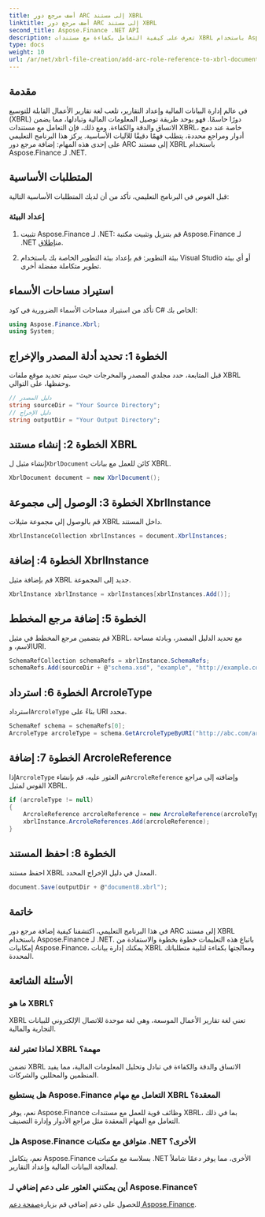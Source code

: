 ```yaml
---
title: أضف مرجع دور ARC إلى مستند XBRL
linktitle: أضف مرجع دور ARC إلى مستند XBRL
second_title: Aspose.Finance .NET API
description: تعرف على كيفية التعامل بكفاءة مع مستندات XBRL باستخدام Aspose.Finance لـ .NET. أضف مراجع دور ARC بسهولة من خلال إرشادات خطوة بخطوة.
type: docs
weight: 10
url: /ar/net/xbrl-file-creation/add-arc-role-reference-to-xbrl-document/
---
```

## مقدمة
في عالم إدارة البيانات المالية وإعداد التقارير، تلعب لغة تقارير الأعمال القابلة للتوسيع (XBRL) دورًا حاسمًا. فهو يوحد طريقة توصيل المعلومات المالية وتبادلها، مما يضمن الاتساق والدقة والكفاءة. ومع ذلك، فإن التعامل مع مستندات XBRL، خاصة عند دمج أدوار ومراجع محددة، يتطلب فهمًا دقيقًا للآليات الأساسية. يركز هذا البرنامج التعليمي على إحدى هذه المهام: إضافة مرجع دور ARC إلى مستند XBRL باستخدام Aspose.Finance لـ .NET.
## المتطلبات الأساسية
قبل الغوص في البرنامج التعليمي، تأكد من أن لديك المتطلبات الأساسية التالية:
### إعداد البيئة
1.  تثبيت Aspose.Finance لـ .NET: قم بتنزيل وتثبيت مكتبة Aspose.Finance لـ .NET من[إطلاق](https://releases.aspose.com/finance/net/).
   
2. بيئة التطوير: قم بإعداد بيئة التطوير الخاصة بك باستخدام Visual Studio أو أي بيئة تطوير متكاملة مفضلة أخرى.
## استيراد مساحات الأسماء
تأكد من استيراد مساحات الأسماء الضرورية في كود C# الخاص بك:
```csharp
using Aspose.Finance.Xbrl;
using System;
```
## الخطوة 1: تحديد أدلة المصدر والإخراج
قبل المتابعة، حدد مجلدي المصدر والمخرجات حيث سيتم تحديد موقع ملفات XBRL وحفظها، على التوالي.
```csharp
// دليل المصدر
string sourceDir = "Your Source Directory";
// دليل الإخراج
string outputDir = "Your Output Directory";
```
## الخطوة 2: إنشاء مستند XBRL
 إنشاء مثيل ل`XbrlDocument` كائن للعمل مع بيانات XBRL.
```csharp
XbrlDocument document = new XbrlDocument();
```
## الخطوة 3: الوصول إلى مجموعة XbrlInstance
قم بالوصول إلى مجموعة مثيلات XBRL داخل المستند.
```csharp
XbrlInstanceCollection xbrlInstances = document.XbrlInstances;
```
## الخطوة 4: إضافة XbrlInstance
قم بإضافة مثيل XBRL جديد إلى المجموعة.
```csharp
XbrlInstance xbrlInstance = xbrlInstances[xbrlInstances.Add()];
```
## الخطوة 5: إضافة مرجع المخطط
قم بتضمين مرجع المخطط في مثيل XBRL، مع تحديد الدليل المصدر، وبادئة مساحة الاسم، وURI.
```csharp
SchemaRefCollection schemaRefs = xbrlInstance.SchemaRefs;
schemaRefs.Add(sourceDir + @"schema.xsd", "example", "http://example.com/xbrl/taxonomy");
```
## الخطوة 6: استرداد ArcroleType
 استرداد`ArcroleType` بناءً على URI محدد.
```csharp
SchemaRef schema = schemaRefs[0];
ArcroleType arcroleType = schema.GetArcroleTypeByURI("http://abc.com/arcrole/footnote-test");
```
## الخطوة 7: إضافة ArcroleReference
 إذا`ArcroleType` تم العثور عليه، قم بإنشاء`ArcroleReference` وإضافته إلى مراجع القوس لمثيل XBRL.
```csharp
if (arcroleType != null)
{
    ArcroleReference arcroleReference = new ArcroleReference(arcroleType);
    xbrlInstance.ArcroleReferences.Add(arcroleReference);
}
```
## الخطوة 8: احفظ المستند
احفظ مستند XBRL المعدل في دليل الإخراج المحدد.
```csharp
document.Save(outputDir + @"document8.xbrl");
```
## خاتمة
في هذا البرنامج التعليمي، اكتشفنا كيفية إضافة مرجع دور ARC إلى مستند XBRL باستخدام Aspose.Finance لـ .NET. باتباع هذه التعليمات خطوة بخطوة والاستفادة من إمكانيات Aspose.Finance، يمكنك إدارة بيانات XBRL ومعالجتها بكفاءة لتلبية متطلباتك المحددة.
## الأسئلة الشائعة
### ما هو XBRL؟
XBRL تعني لغة تقارير الأعمال الموسعة، وهي لغة موحدة للاتصال الإلكتروني للبيانات التجارية والمالية.
### لماذا تعتبر لغة XBRL مهمة؟
تضمن XBRL الاتساق والدقة والكفاءة في تبادل وتحليل المعلومات المالية، مما يفيد المنظمين والمحللين والشركات.
### هل يستطيع Aspose.Finance التعامل مع مهام XBRL المعقدة؟
نعم، يوفر Aspose.Finance وظائف قوية للعمل مع مستندات XBRL، بما في ذلك التعامل مع المهام المعقدة مثل مراجع الأدوار وإدارة التصنيف.
### هل Aspose.Finance متوافق مع مكتبات .NET الأخرى؟
نعم، يتكامل Aspose.Finance بسلاسة مع مكتبات .NET الأخرى، مما يوفر دعمًا شاملاً لمعالجة البيانات المالية وإعداد التقارير.
### أين يمكنني العثور على دعم إضافي لـ Aspose.Finance؟
 للحصول على دعم إضافي قم بزيارة[صفحة دعم Aspose.Finance](https://forum.aspose.com/c/finance/43).